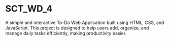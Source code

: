 # SCT_WD_4
A simple and interactive To-Do Web Application built using HTML, CSS, and JavaScript. This project is designed to help users add, organize, and manage daily tasks efficiently, making productivity easier.
